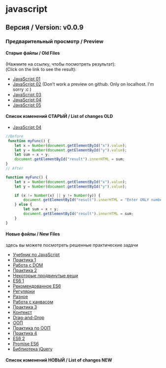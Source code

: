 # javascript

## Версия / Version: v0.0.9

### Предварительный просмотр / Preview<br>

#### Старые файлы / Old Files
(Нажмите на ссылку, чтобы посмотреть результат):<br>
(Click on the link to see the result): <br>
- [JavaScript 01]
- [JavaScript 02] (Don't work a preview on github. Only on localhost. I'm sorry :c )
- [JavaScript 03]
- [JavaScript 04]
- [JavaScript 05]

#### Список изменений СТАРЫЙ / List of changes OLD
- [JavaScript 04] <br>
```javascript
//Before
 function myFunc() {
    let x = Number(document.getElementById("x").value);
    let y = Number(document.getElementById("y").value);
    let sum = x + y;
    document.getElementById("result").innerHTML = sum;
}
// After

function myFunc() {
    let x = Number(document.getElementById("x").value);
    let y = Number(document.getElementById("y").value);

    if (x != Number(x) || y != Number(y)) {
        document.getElementById("result").innerHTML = "Enter ONLY numbers";
    } else {
        let sum = x + y;
        document.getElementById("result").innerHTML = sum;
    }
}
```



[JavaScript 01]: http://htmlpreview.github.io/?https://github.com/kroobeet/javascript/blob/master/JS/old_files/01/index.html
[JavaScript 02]: http://htmlpreview.github.io/?https://github.com/kroobeet/javascript/blob/master/JS/old_files/02/index.html
[JavaScript 03]: http://htmlpreview.github.io/?https://github.com/kroobeet/javascript/blob/master/JS/old_files/03/index.html
[JavaScript 04]: http://htmlpreview.github.io/?https://github.com/kroobeet/javascript/blob/master/JS/old_files/04/index.html
[JavaScript 05]: http://htmlpreview.github.io/?https://github.com/kroobeet/javascript/blob/master/JS/old_files/05/index.html


#### Новые файлы / New Files
здесь вы можете посмотреть решенные практические задачи

- [Учебник по JavaScript]
- [Практика 1]
- [Работа с DOM]
- [Практика 2]
- [Некоторые продвинутые вещи]
- [ES6 1]
- [Рекомендованное ES6]
- [Регулярки]
- [Разное]
- [Работа с канвасом]
- [Практика 3]
- [Контекст]
- [Drag-and-Drop]
- [ООП]
- [Практика по ООП]
- [Практика 4]
- [ES6 2]
- [Promise ES6]
- [Библиотека jQuery]


#### Список изменений НОВЫЙ / List of changes NEW






[Учебник по JavaScript]: http://htmlpreview.github.io/?https://github.com/kroobeet/javascript/blob/master/JS/0_1/index.html
[Практика 1]: http://htmlpreview.github.io/?https://github.com/kroobeet/javascript/blob/master/JS/0_2/index.html
[Работа с DOM]: http://htmlpreview.github.io/?https://github.com/kroobeet/javascript/blob/master/JS/0_3/index.html
[Практика 2]: http://htmlpreview.github.io/?https://github.com/kroobeet/javascript/blob/master/JS/0_4/index.html
[Некоторые продвинутые вещи]: http://htmlpreview.github.io/?https://github.com/kroobeet/javascript/blob/master/JS/0_5/index.html
[ES6 1]: http://htmlpreview.github.io/?https://github.com/kroobeet/javascript/blob/master/JS/0_6/index.html
[Рекомендованное ES6]: http://htmlpreview.github.io/?https://github.com/kroobeet/javascript/blob/master/JS/0_7/index.html
[Регулярки]: http://htmlpreview.github.io/?https://github.com/kroobeet/javascript/blob/master/JS/0_8/index.html
[Разное]: http://htmlpreview.github.io/?https://github.com/kroobeet/javascript/blob/master/JS/0_9/index.html
[Работа с канвасом]: http://htmlpreview.github.io/?https://github.com/kroobeet/javascript/blob/master/JS/0_9_1/index.html
[Практика 3]: http://htmlpreview.github.io/?https://github.com/kroobeet/javascript/blob/master/JS/0_9_2/index.html
[Контекст]: http://htmlpreview.github.io/?https://github.com/kroobeet/javascript/blob/master/JS/0_9_3/index.html
[Drag-and-Drop]: http://htmlpreview.github.io/?https://github.com/kroobeet/javascript/blob/master/JS/0_9_4/index.html
[ООП]: http://htmlpreview.github.io/?https://github.com/kroobeet/javascript/blob/master/JS/0_9_5/index.html
[Практика по ООП]: http://htmlpreview.github.io/?https://github.com/kroobeet/javascript/blob/master/JS/0_9_6/index.html
[Практика 4]: http://htmlpreview.github.io/?https://github.com/kroobeet/javascript/blob/master/JS/0_9_7/index.html
[ES6 2]: http://htmlpreview.github.io/?https://github.com/kroobeet/javascript/blob/master/JS/0_9_8/index.html
[Promise ES6]: http://htmlpreview.github.io/?https://github.com/kroobeet/javascript/blob/master/JS/0_9_9/index.html
[Библиотека jQuery]: http://htmlpreview.github.io/?https://github.com/kroobeet/javascript/blob/master/JS/1_0/index.html